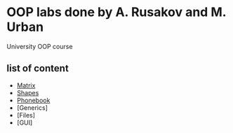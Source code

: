 # OOP labs done by A. Rusakov and M. Urban
 University OOP course
 
## list of content
- [Matrix](https://github.com/Bumblbeer/OOP/tree/main/lab1)
- [Shapes](https://github.com/Bumblbeer/OOP/tree/main/lab2/etu.oop.UrbanRusakov.lab2/src)
- [Phonebook](https://github.com/Bumblbeer/OOP/tree/main/lab3)
- [Generics]
- [Files]
- [GUI]

